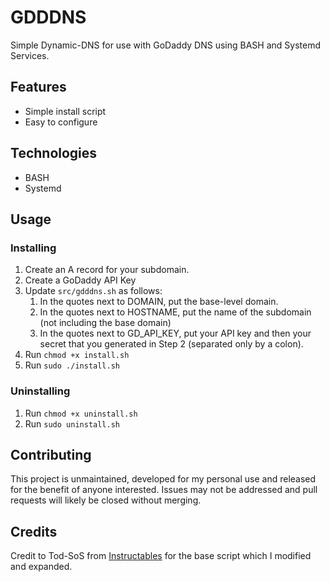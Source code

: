 # GDDDNS
Simple Dynamic-DNS for use with GoDaddy DNS using BASH and Systemd Services.

## Features
- Simple install script
- Easy to configure

## Technologies
- BASH
- Systemd

## Usage
### Installing
1. Create an A record for your subdomain.
2. Create a GoDaddy API Key
3. Update `src/gdddns.sh` as follows:
    1. In the quotes next to DOMAIN, put the base-level domain.
    2. In the quotes next to HOSTNAME, put the name of the subdomain (not including the base domain)
    3. In the quotes next to GD_API_KEY, put your API key and then your secret that you generated in Step 2 (separated only by a colon).
4. Run `chmod +x install.sh`
6. Run `sudo ./install.sh`

### Uninstalling
1. Run `chmod +x uninstall.sh`
2. Run `sudo uninstall.sh`

## Contributing
This project is unmaintained, developed for my personal use and released for the benefit of anyone interested. Issues may not be addressed and pull
requests will likely be closed without merging.

## Credits
Credit to Tod-SoS from [Instructables](https://instructables.com/Quick-and-Dirty-Dynamic-DNS-UsingGoDaddy/) for the base script which I modified and expanded.
